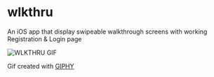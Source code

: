 # wlkthru
An iOS app that display swipeable walkthrough screens with working Registration &amp; Login page

![WLKTHRU GIF](http://i.giphy.com/3owypguWaS3xpQ7qwM.gif)

Gif created with [GIPHY](http://giphy.com)
